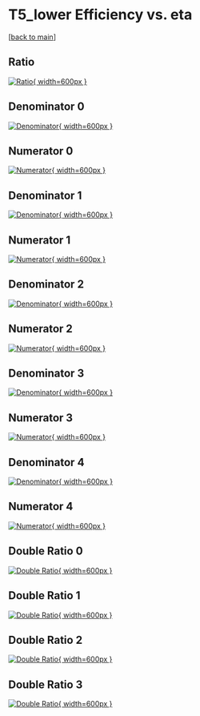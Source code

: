 # T5_lower Efficiency vs. eta

[[back to main](./)]



## Ratio

[![Ratio](../mtv/var/T5_lower_loweta_211_0_eff_eta.png){ width=600px }](../mtv/var/T5_lower_loweta_211_0_eff_eta.pdf)

## Denominator 0

[![Denominator](../mtv/den/T5_lower_loweta_211_0_eff_eta_den0.png){ width=600px }](../mtv/den/T5_lower_loweta_211_0_eff_eta_den0.pdf)

## Numerator 0

[![Numerator](../mtv/num/T5_lower_loweta_211_0_eff_eta_num0.png){ width=600px }](../mtv/num/T5_lower_loweta_211_0_eff_eta_num0.pdf)

## Denominator 1

[![Denominator](../mtv/den/T5_lower_loweta_211_0_eff_eta_den1.png){ width=600px }](../mtv/den/T5_lower_loweta_211_0_eff_eta_den1.pdf)

## Numerator 1

[![Numerator](../mtv/num/T5_lower_loweta_211_0_eff_eta_num1.png){ width=600px }](../mtv/num/T5_lower_loweta_211_0_eff_eta_num1.pdf)

## Denominator 2

[![Denominator](../mtv/den/T5_lower_loweta_211_0_eff_eta_den2.png){ width=600px }](../mtv/den/T5_lower_loweta_211_0_eff_eta_den2.pdf)

## Numerator 2

[![Numerator](../mtv/num/T5_lower_loweta_211_0_eff_eta_num2.png){ width=600px }](../mtv/num/T5_lower_loweta_211_0_eff_eta_num2.pdf)

## Denominator 3

[![Denominator](../mtv/den/T5_lower_loweta_211_0_eff_eta_den3.png){ width=600px }](../mtv/den/T5_lower_loweta_211_0_eff_eta_den3.pdf)

## Numerator 3

[![Numerator](../mtv/num/T5_lower_loweta_211_0_eff_eta_num3.png){ width=600px }](../mtv/num/T5_lower_loweta_211_0_eff_eta_num3.pdf)

## Denominator 4

[![Denominator](../mtv/den/T5_lower_loweta_211_0_eff_eta_den4.png){ width=600px }](../mtv/den/T5_lower_loweta_211_0_eff_eta_den4.pdf)

## Numerator 4

[![Numerator](../mtv/num/T5_lower_loweta_211_0_eff_eta_num4.png){ width=600px }](../mtv/num/T5_lower_loweta_211_0_eff_eta_num4.pdf)

## Double Ratio 0

[![Double Ratio](../mtv/ratio/T5_lower_loweta_211_0_eff_eta_ratio0.png){ width=600px }](../mtv/ratio/T5_lower_loweta_211_0_eff_eta_ratio0.pdf)

## Double Ratio 1

[![Double Ratio](../mtv/ratio/T5_lower_loweta_211_0_eff_eta_ratio1.png){ width=600px }](../mtv/ratio/T5_lower_loweta_211_0_eff_eta_ratio1.pdf)

## Double Ratio 2

[![Double Ratio](../mtv/ratio/T5_lower_loweta_211_0_eff_eta_ratio2.png){ width=600px }](../mtv/ratio/T5_lower_loweta_211_0_eff_eta_ratio2.pdf)

## Double Ratio 3

[![Double Ratio](../mtv/ratio/T5_lower_loweta_211_0_eff_eta_ratio3.png){ width=600px }](../mtv/ratio/T5_lower_loweta_211_0_eff_eta_ratio3.pdf)

